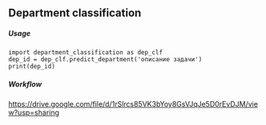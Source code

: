## Department classification
##### Usage
```
import department_classification as dep_clf
dep_id = dep_clf.predict_department('описание задачи')
print(dep_id)
```
##### Workflow
https://drive.google.com/file/d/1rSlrcs85VK3bYoy8GsVJqJe5D0rEvDJM/view?usp=sharing
